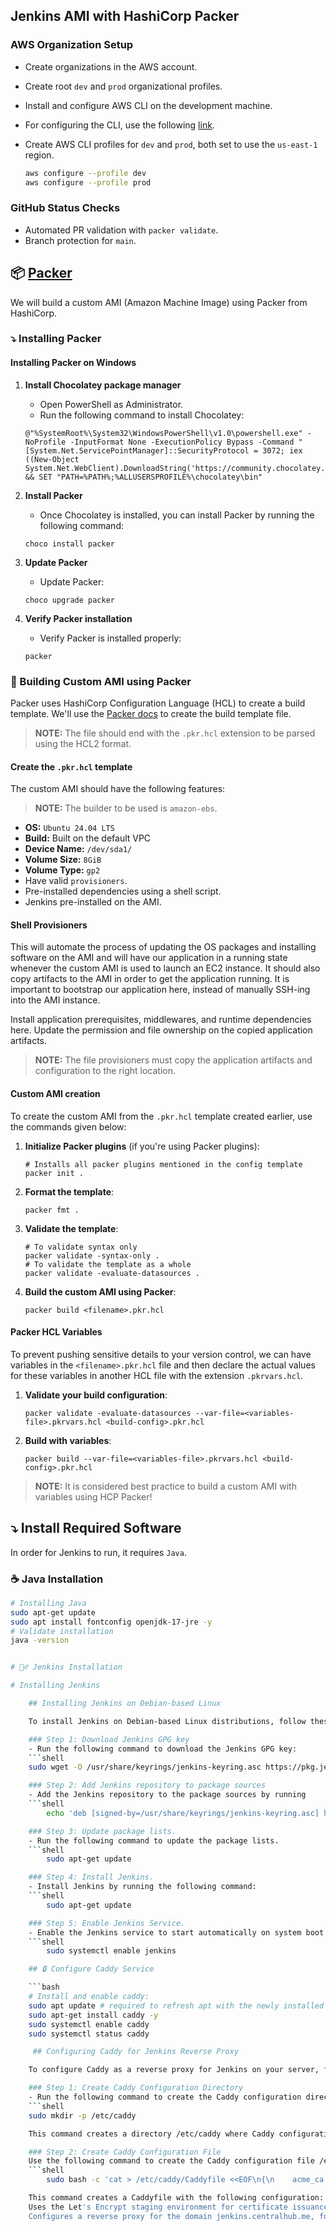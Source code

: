 ## Jenkins AMI with HashiCorp Packer

### AWS Organization Setup

- Create organizations in the AWS account.
- Create root `dev` and `prod` organizational profiles.
- Install and configure AWS CLI on the development machine.
- For configuring the CLI, use the following [link](https://docs.aws.amazon.com/cli/latest/userguide/cli-chap-getting-started.html).
- Create AWS CLI profiles for `dev` and `prod`, both set to use the `us-east-1` region.

    ```bash
    aws configure --profile dev
    aws configure --profile prod
    ```

### GitHub Status Checks

- Automated PR validation with `packer validate`.
- Branch protection for `main`.

## :package: [Packer](https://learn.hashicorp.com/tutorials/packer/get-started-install-cli?in=packer/aws-get-started)

We will build a custom AMI (Amazon Machine Image) using Packer from HashiCorp.

### :arrow_heading_down: Installing Packer

#### Installing Packer on Windows

1. **Install Chocolatey package manager**
    - Open PowerShell as Administrator.
    - Run the following command to install Chocolatey:

    ```shell
    @"%SystemRoot%\System32\WindowsPowerShell\v1.0\powershell.exe" -NoProfile -InputFormat None -ExecutionPolicy Bypass -Command "[System.Net.ServicePointManager]::SecurityProtocol = 3072; iex ((New-Object System.Net.WebClient).DownloadString('https://community.chocolatey.org/install.ps1'))" && SET "PATH=%PATH%;%ALLUSERSPROFILE%\chocolatey\bin"
    ```

2. **Install Packer**
    - Once Chocolatey is installed, you can install Packer by running the following command:

    ```shell
    choco install packer
    ```

3. **Update Packer**
    - Update Packer:

    ```shell
    choco upgrade packer
    ```

4. **Verify Packer installation**
    - Verify Packer is installed properly:

    ```shell
    packer
    ```

### :wrench: Building Custom AMI using Packer

Packer uses HashiCorp Configuration Language (HCL) to create a build template. We'll use the [Packer docs](https://www.packer.io/docs/templates/hcl_templates) to create the build template file.

> **NOTE:** The file should end with the `.pkr.hcl` extension to be parsed using the HCL2 format.

#### Create the `.pkr.hcl` template

The custom AMI should have the following features:

> **NOTE:** The builder to be used is `amazon-ebs`.

- **OS:** `Ubuntu 24.04 LTS`
- **Build:** Built on the default VPC
- **Device Name:** `/dev/sda1/`
- **Volume Size:** `8GiB`
- **Volume Type:** `gp2`
- Have valid `provisioners`.
- Pre-installed dependencies using a shell script.
- Jenkins pre-installed on the AMI.

#### Shell Provisioners

This will automate the process of updating the OS packages and installing software on the AMI and will have our application in a running state whenever the custom AMI is used to launch an EC2 instance. It should also copy artifacts to the AMI in order to get the application running. It is important to bootstrap our application here, instead of manually SSH-ing into the AMI instance.

Install application prerequisites, middlewares, and runtime dependencies here. Update the permission and file ownership on the copied application artifacts.

> **NOTE:** The file provisioners must copy the application artifacts and configuration to the right location.

#### Custom AMI creation

To create the custom AMI from the `.pkr.hcl` template created earlier, use the commands given below:

1. **Initialize Packer plugins** (if you're using Packer plugins):

    ```shell
    # Installs all packer plugins mentioned in the config template
    packer init .
    ```

2. **Format the template**:

    ```shell
    packer fmt .
    ```

3. **Validate the template**:

    ```shell
    # To validate syntax only
    packer validate -syntax-only .
    # To validate the template as a whole
    packer validate -evaluate-datasources .
    ```

4. **Build the custom AMI using Packer**:

    ```shell
    packer build <filename>.pkr.hcl
    ```

#### Packer HCL Variables

To prevent pushing sensitive details to your version control, we can have variables in the `<filename>.pkr.hcl` file and then declare the actual values for these variables in another HCL file with the extension `.pkrvars.hcl`.

1. **Validate your build configuration**:

    ```shell
    packer validate -evaluate-datasources --var-file=<variables-file>.pkrvars.hcl <build-config>.pkr.hcl
    ```

2. **Build with variables**:

    ```shell
    packer build --var-file=<variables-file>.pkrvars.hcl <build-config>.pkr.hcl
    ```

> **NOTE:** It is considered best practice to build a custom AMI with variables using HCP Packer!

## ⤵️ Install Required Software

In order for Jenkins to run, it requires `Java`.

### ☕️ Java Installation

```bash
# Installing Java
sudo apt-get update
sudo apt install fontconfig openjdk-17-jre -y
# Validate installation
java -version


# 💁‍♂️ Jenkins Installation

# Installing Jenkins

    ## Installing Jenkins on Debian-based Linux

    To install Jenkins on Debian-based Linux distributions, follow these steps:

    ### Step 1: Download Jenkins GPG key
    - Run the following command to download the Jenkins GPG key:
    ```shell
    sudo wget -O /usr/share/keyrings/jenkins-keyring.asc https://pkg.jenkins.io/debian-stable/jenkins.io-2023.key

    ### Step 2: Add Jenkins repository to package sources
    - Add the Jenkins repository to the package sources by running
    ```shell
        echo 'deb [signed-by=/usr/share/keyrings/jenkins-keyring.asc] https://pkg.jenkins.io/debian-stable binary/' | sudo tee /etc/apt/sources.list.d/jenkins.list > /dev/null

    ### Step 3: Update package lists.
    - Run the following command to update the package lists.
    ```shell
        sudo apt-get update

    ### Step 4: Install Jenkins.
    - Install Jenkins by running the following command:
    ```shell
        sudo apt-get update

    ### Step 5: Enable Jenkins Service.
    - Enable the Jenkins service to start automatically on system boot by running:
    ```shell
        sudo systemctl enable jenkins

    ## 🔒 Configure Caddy Service

    ```bash
    # Install and enable caddy:
    sudo apt update # required to refresh apt with the newly installed keys.
    sudo apt-get install caddy -y
    sudo systemctl enable caddy
    sudo systemctl status caddy

     ## Configuring Caddy for Jenkins Reverse Proxy

    To configure Caddy as a reverse proxy for Jenkins on your server, follow these steps:

    ### Step 1: Create Caddy Configuration Directory
    - Run the following command to create the Caddy configuration directory:
    ```shell
    sudo mkdir -p /etc/caddy

    This command creates a directory /etc/caddy where Caddy configuration files will be stored.

    ### Step 2: Create Caddy Configuration File
    Use the following command to create the Caddy configuration file /etc/caddy/Caddyfile:
    ```shell
        sudo bash -c 'cat > /etc/caddy/Caddyfile <<EOF\n{\n    acme_ca https://acme-staging-v02.api.letsencrypt.org/directory\n}\njenkins.centralhub.me {\n    reverse_proxy localhost:8080\n}\nEOF'

    This command creates a Caddyfile with the following configuration:
    Uses the Let's Encrypt staging environment for certificate issuance (acme_ca https://acme-staging-v02.api.letsencrypt.org/directory).
    Configures a reverse proxy for the domain jenkins.centralhub.me, forwarding requests to Jenkins running on localhost:8080.

